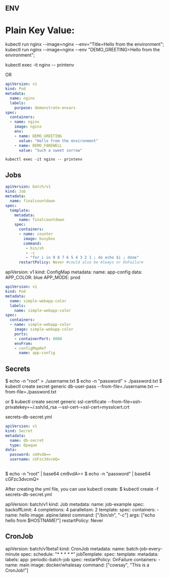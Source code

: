 ## ENV 

Plain Key Value:
================

kubectl run nginx --image=nginx --env="Title=Hello from the environment";
kubectl run nginx --image=nginx --env "DEMO_GREETING=Hello from the environment";

kubectl exec -it nginx -- printenv

OR

```yaml
apiVersion: v1
kind: Pod
metadata:
  name: nginx
  labels:
    purpose: demonstrate-envars
spec:
  containers:
  - name: nginx
    image: nginx
    env:
    - name: DEMO_GREETING
      value: "Hello from the environment"
    - name: DEMO_FAREWELL
      value: "Such a sweet sorrow"
```

`kubectl exec -it nginx -- printenv`


## Jobs

```yaml
apiVersion: batch/v1
kind: Job
metadata:
  name: finalcountdown
spec:
  template:
    metadata:
      name: finalcountdown
    spec:
      containers:
      - name: counter
        image: busybox
        command:
         - bin/sh
         - -c
         - "for i in 9 8 7 6 5 4 3 2 1 ; do echo $i ; done"
      restartPolicy: Never #could also be Always or OnFailure

```
apiVersion: v1
kind: ConfigMap
metadata:
  name: app-config
data: 
  APP_COLOR: blue
  APP_MODE: prod

```yaml
apiVersion: v1
kind: Pod
metadata:
  name: simple-webapp-color
  labels:
    name: simple-webapp-color
spec:
  containers:
  - name: simple-webapp-color
    image: simple-webapp-color
    ports:
    - containerPort: 8080
    envFrom:
    - configMapRef
      name: app-config
```
  


## Secrets
$ echo -n "root" > ./username.txt
$ echo -n "password" > ./password.txt
$ kubectl create secret generic db-user-pass --from-file=./username.txt —from-file=./password.txt
 
 or 
 $ kubectl create secret generic ssl-certificate --from-file=ssh-privatekey=~/.ssh/id_rsa --ssl-cert-=ssl-cert=mysslcert.crt

secrets-db-secret.yml

```yaml 
apiVersion: v1
kind: Secret
metadata:
  name: db-secret
  type: Opaque
data:
  password: cm9vdA==
  username: cGFzc3dvcmQ=
  
  ```

$ echo -n "root" | base64
cm9vdA==
$ echo -n "password" | base64
cGFzc3dvcmQ=

After creating the yml file, you can use kubectl create:
$ kubectl create -f secrets-db-secret.yml

apiVersion: batch/v1
kind: Job
metadata:
  name: job-example
spec:
  backoffLimit: 4
  completions: 4
  parallelism: 2
  template:
    spec:
      containers:
      - name: hello
        image: alpine:latest
        command: ["/bin/sh", "-c"]
        args: ["echo hello from $HOSTNAME!"]
      restartPolicy: Never


## CronJob

apiVersion: batch/v1beta1
kind: CronJob
metadata:
 name: batch-job-every-minute
spec:
 schedule: "* * * * *"
 jobTemplate:
   spec:
     template:
       metadata:
         labels:
           app: periodic-batch-job
       spec:
         restartPolicy: OnFailure
         containers:
         - name: main
           image: docker/whalesay
           command: ["cowsay",  "This is a CronJob!"]